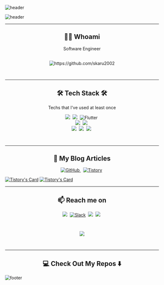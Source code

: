 ![header](https://capsule-render.vercel.app/api?type=waving&&color=gradient&height=100&section=header&fontSize=90)

![header](https://capsule-render.vercel.app/api?type=soft&color=auto&height=150&section=header&text=skaru2002's_Github&fontSize=70&animation=twinkling)
<br>

<hr>
<h2 align="center"> 👨‍💻 Whoami</h2>
<p align="center"> Software Engineer </p>
<p align="center">  
  <!--<samp> A highly resourceful computer programmer and well-rounded IT professional with over five years of computing experience, possessing expert knowledge of the software development lifecycle and a solid understanding of technologies required for the development and deployment of highly available and scalable applications, including their networks and infrastructure.</samp> -->
  <br>
  <img src="https://komarev.com/ghpvc/?username=skaru2002" alt="https://github.com/skaru2002" />
</p>
<br>

<hr>
<h2 align="center">🛠 Tech Stack 🛠</h2>
<p align="center"> Techs that I've used at least once </p>
<p align="center">
  <!-- <img src="https://img.shields.io/badge/Python-3766AB?style=flat-square&logo=Python&logoColor=white"/></a>&nbsp 
  <img src="https://img.shields.io/badge/Java-007396?style=flat-square&logo=Java&logoColor=white"/></a>&nbsp 
  <img src="https://img.shields.io/badge/C++-00599C?style=flat-square&logo=C%2B%2B&logoColor=white"/></a>&nbsp 
  <img src="https://img.shields.io/badge/C-A8B9CC?style=flat-square&logo=C&logoColor=white"/></a>&nbsp
  <img src="https://img.shields.io/badge/css-1572B6?style=flat-square&logo=css3&logoColor=white"/></a>&nbsp
  <img src="https://img.shields.io/badge/Go-11B48A?style=flat-square&logo=Go&logoColor=white"/></a>&nbsp
  <img src="https://img.shields.io/badge/SpringBoot-6DB33F?style=flat-square&logo=Spring&logoColor=white"/></a>&nbsp 
  <img src="https://img.shields.io/badge/Django-092E20?style=flat-square&logo=Django&logoColor=white"/></a>&nbsp 
  <img src="https://img.shields.io/badge/HyperledgerFabric-DB3552?style=flat-square&logo=Hulu&logoColor=white"/></a>&nbsp;
  <img src="https://img.shields.io/badge/elasticsearch-005571?style=flat-square&logo=elasticsearch&logoColor=white"/></a>&nbsp;
  <img src="https://img.shields.io/badge/react%20-%2300D9FF.svg?&style=for-the-badge&logo=react&logoColor=white" />&nbsp;
  CSS, Python, Docker, Kubernetes, Rancher, TravisCI, Git, Github, Bitbucket, Apache, Nginx, Vagrant, Ansible, Jenkins, Azure.
  <br>  -->
  <img src="https://img.shields.io/badge/Javascript-ffb13b?style=for-the-badge&logo=javascript&logoColor=white"/></a>&nbsp;
  <img src="https://img.shields.io/badge/C%23-green?style=for-the-badge&logo=csharp&logoColor=white"/></a>&nbsp;
  <img alt="Flutter" src ="https://img.shields.io/badge/Flutter-02569B.svg?&style=for-the-badge&logo=Flutter&logoColor=white"/>&nbsp;
  <br>
  <img src="https://img.shields.io/badge/Mysql-red?style=for-the-badge&logo=MySql&logoColor=white"/></a>&nbsp;
  <img src="https://img.shields.io/badge/aws-yellow?style=for-the-badge&logo=amazon-aws&logoColor=white"/></a>&nbsp;
  <br>
  <img src="https://img.shields.io/badge/node.js%20-%2343853D.svg?&style=for-the-badge&logo=node.js&logoColor=white" />&nbsp;
  <img src="https://img.shields.io/badge/vue3.js%20-%2300D9FF.svg?&style=for-the-badge&logo=vue.js&logoColor=white" />&nbsp;
  <img src="https://img.shields.io/badge/socket.io%20-white.svg?&style=for-the-badge&logo=socket.io&logoColor=black" />&nbsp;  
</p>
<br>

<hr>
<h2 align="center">💬 My Blog Articles</h2>
<p align="center" align='center'>
  <a href = "https://github.com/skaru2002"><img alt="GitHub" src ="https://img.shields.io/badge/GitHub-181717.svg?&style=for-the-badge&logo=GitHub&logoColor=white"/>
  </a>&nbsp;
  <a href = "https://skaru1.tistory.com/"> <img alt="Tistory" src ="https://img.shields.io/badge/Tistory-orange.svg?&style=for-the-badge&logo=tistory&logoColor=black"/></a>&nbsp;  

  <!-- [![Tistory's Badge](https://tistory-readme-stats.vercel.app/api/badge?name=skaru1&theme=kakao)](https://skaru1.tistory.com/) -->
</p>
  
  [![Tistory's Card](https://tistory-readme-stats.vercel.app/api?name=skaru1&theme=tistory)](https://skaru1.tistory.com/)
  [![Tistory's Card](https://tistory-readme-stats.vercel.app/api?name=skaru1&postId=9&theme=tistory)](https://skaru1.tistory.com/9)
<br>

<hr>
<h2  align="center">📫 Reach me on</h2>
<p align="center">
  <a target="_blank"href="https://www.linkedin.com/in/skaru2002"><img src="https://img.shields.io/badge/linkedin-%230077B5.svg?&style=for-the-badge&logo=linkedin&logoColor=white" /></a>&nbsp;
  <a href = "https://skaru2002.slack.com"> <img alt="Slack" src ="https://img.shields.io/badge/Slack-4A154B.svg?&style=for-the-badge&logo=Slack&logoColor=white"/></a>&nbsp;
  <a href="mailto:skaru2002@gmail.com?subject=Hello%20skaru2002,%20From%20Github"><img src="https://img.shields.io/badge/gmail-%23D14836.svg?&style=for-the-badge&logo=gmail&logoColor=white" /></a>&nbsp;
  <a href="mailto:skaru2002@naver.com"><img src="https://img.shields.io/badge/NaverMail-darkgreen?style=for-the-badge&logo=NaverMail&logoColor=white&link=skaru2002@naver.com"/></a>&nbsp;
</p>
<br>
<p align="center">
  <a href="https://github.com/skaru2002"><img src="https://hits.seeyoufarm.com/api/count/incr/badge.svg?url=https%3A%2F%2Fgithub.com%2Fskaru2002&count_bg=%23ED6DA3&title_bg=%2386757E&icon=github.svg&icon_color=%23E1DEDE&title=hits&edge_flat=false"/></a>
</p>
<br>

<hr>
<h2  align="center">💻 Check Out My Repos ⬇️ </h2>

![footer](https://capsule-render.vercel.app/api?type=waving&&color=gradient&height=100&section=footer&fontSize=90)
<!--
**skaru2002/skaru2002** is a ✨ _special_ ✨ repository because its `README.md` (this file) appears on your GitHub profile.
Here are some ideas to get you started:
- 🔭 I’m currently working on ...
- 🌱 I’m currently learning ...
- 👯 I’m looking to collaborate on ...
- 🤔 I’m looking for help with ...
- 💬 Ask me about ...
- 📫 How to reach me: ...
- 😄 Pronouns: ...
- ⚡ Fun fact: ...
-->
